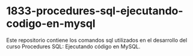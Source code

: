 # 1833-procedures-sql-ejecutando-codigo-en-mysql

Este repositorio contiene los comandos sql utilizados en el desarrollo del curso Procedures SQL: Ejecutando código en MySQL.

